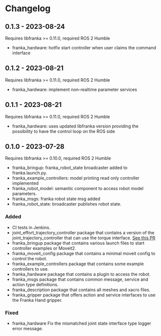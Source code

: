 # Changelog

## 0.1.3 - 2023-08-24

Requires libfranka >= 0.11.0, required ROS 2 Humble

* franka\_hardware: hotfix start controller when user claims the command interface

## 0.1.2 - 2023-08-21

Requires libfranka >= 0.11.0, required ROS 2 Humble

* franka\_hardware: implement non-realtime parameter services


## 0.1.1 - 2023-08-21

Requires libfranka >= 0.11.0, required ROS 2 Humble

* franka\_hardware: uses updated libfranka version providing the possibility to have the control loop on the ROS side

## 0.1.0 - 2023-07-28

Requires libfranka >= 0.10.0, required ROS 2 Humble

* franka\_bringup: franka_robot_state broadcaster added to franka.launch.py.
* franka\_example\_controllers: model printing read only controller implemented
* franka\_robot\_model: semantic component to access robot model parameters.
* franka\_msgs: franka robot state msg added
* franka\_robot\_state: broadcaster publishes robot state.

### Added

* CI tests in Jenkins.
* joint\_effort\_trajectory\_controller package that contains a version of the
 joint\_trajectory\_controller that can use the torque interface.
 [See this PR](https://github.com/ros-controls/ros2_controllers/pull/225)
* franka\_bringup package that contains various launch files to start controller examples or Moveit2.
* franka\_moveit\_config package that contains a minimal moveit config to control the robot.
* franka\_example\_controllers package that contains some example controllers to use.
* franka\_hardware package that contains a plugin to access the robot.
* franka\_msgs package that contains common message, service and action type definitions.
* franka\_description package that contains all meshes and xacro files.
* franka\_gripper package that offers action and service interfaces to use the Franka Hand gripper.

### Fixed

* franka\_hardware Fix the mismatched joint state interface type logger error message.